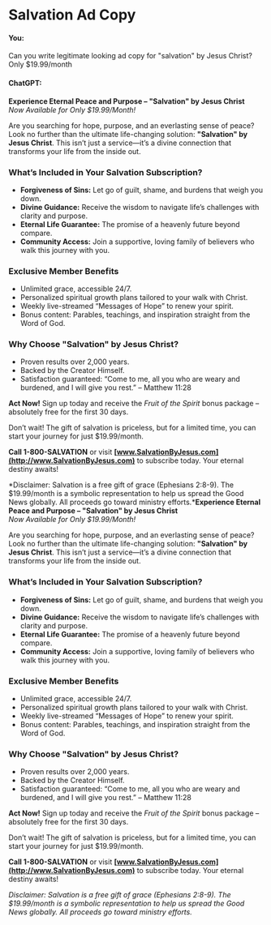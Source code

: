 # Salvation Ad Copy

#### You:
Can you write legitimate looking ad copy for "salvation" by Jesus Christ? Only $19.99/month

#### ChatGPT:
**Experience Eternal Peace and Purpose – "Salvation" by Jesus Christ**\
*Now Available for Only $19.99/Month!*

Are you searching for hope, purpose, and an everlasting sense of peace? Look no further than the ultimate life-changing solution: **"Salvation" by Jesus Christ**. This isn’t just a service—it’s a divine connection that transforms your life from the inside out.

### **What’s Included in Your Salvation Subscription?**

- **Forgiveness of Sins:** Let go of guilt, shame, and burdens that weigh you down.
- **Divine Guidance:** Receive the wisdom to navigate life’s challenges with clarity and purpose.
- **Eternal Life Guarantee:** The promise of a heavenly future beyond compare.
- **Community Access:** Join a supportive, loving family of believers who walk this journey with you.

### **Exclusive Member Benefits**

- Unlimited grace, accessible 24/7.
- Personalized spiritual growth plans tailored to your walk with Christ.
- Weekly live-streamed “Messages of Hope” to renew your spirit.
- Bonus content: Parables, teachings, and inspiration straight from the Word of God.

### **Why Choose "Salvation" by Jesus Christ?**

- Proven results over 2,000 years.
- Backed by the Creator Himself.
- Satisfaction guaranteed: “Come to me, all you who are weary and burdened, and I will give you rest.” – Matthew 11:28

**Act Now!** Sign up today and receive the *Fruit of the Spirit* bonus package – absolutely free for the first 30 days.

Don’t wait! The gift of salvation is priceless, but for a limited time, you can start your journey for just $19.99/month.

**Call 1-800-SALVATION** or visit **[www.SalvationByJesus.com](http://www.SalvationByJesus.com)** to subscribe today. Your eternal destiny awaits!

\*Disclaimer: Salvation is a free gift of grace (Ephesians 2:8-9). The $19.99/month is a symbolic representation to help us spread the Good News globally. All proceeds go toward ministry efforts.\***Experience Eternal Peace and Purpose – "Salvation" by Jesus Christ**\
*Now Available for Only $19.99/Month!*

Are you searching for hope, purpose, and an everlasting sense of peace? Look no further than the ultimate life-changing solution: **"Salvation" by Jesus Christ**. This isn’t just a service—it’s a divine connection that transforms your life from the inside out.

### **What’s Included in Your Salvation Subscription?**

- **Forgiveness of Sins:** Let go of guilt, shame, and burdens that weigh you down.
- **Divine Guidance:** Receive the wisdom to navigate life’s challenges with clarity and purpose.
- **Eternal Life Guarantee:** The promise of a heavenly future beyond compare.
- **Community Access:** Join a supportive, loving family of believers who walk this journey with you.

### **Exclusive Member Benefits**

- Unlimited grace, accessible 24/7.
- Personalized spiritual growth plans tailored to your walk with Christ.
- Weekly live-streamed “Messages of Hope” to renew your spirit.
- Bonus content: Parables, teachings, and inspiration straight from the Word of God.

### **Why Choose "Salvation" by Jesus Christ?**

- Proven results over 2,000 years.
- Backed by the Creator Himself.
- Satisfaction guaranteed: “Come to me, all you who are weary and burdened, and I will give you rest.” – Matthew 11:28

**Act Now!** Sign up today and receive the *Fruit of the Spirit* bonus package – absolutely free for the first 30 days.

Don’t wait! The gift of salvation is priceless, but for a limited time, you can start your journey for just $19.99/month.

**Call 1-800-SALVATION** or visit **[www.SalvationByJesus.com](http://www.SalvationByJesus.com)** to subscribe today. Your eternal destiny awaits!

*Disclaimer: Salvation is a free gift of grace (Ephesians 2:8-9). The $19.99/month is a symbolic representation to help us spread the Good News globally. All proceeds go toward ministry efforts.*
